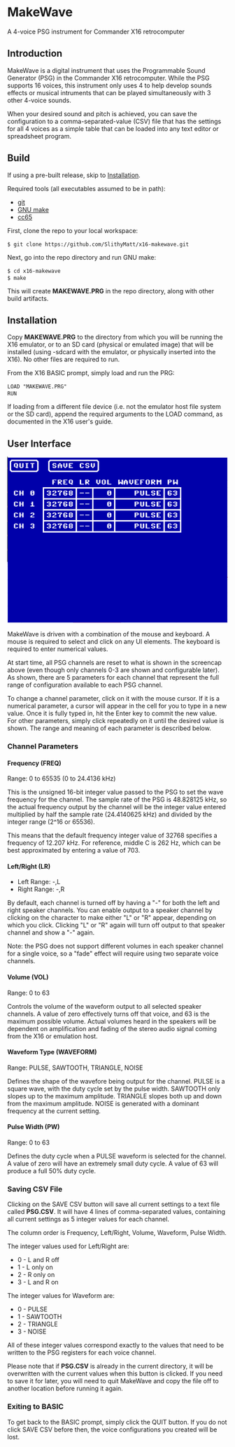 # MakeWave
A 4-voice PSG instrument for Commander X16 retrocomputer

## Introduction
MakeWave is a digital instrument that uses the Programmable Sound Generator (PSG)
in the Commander X16 retrocomputer. While the PSG supports 16 voices, this
instrument only uses 4 to help develop sounds effects or musical intruments
that can be played simultaneously with 3 other 4-voice sounds.

When your desired sound and pitch is achieved, you can save the configuration
to a comma-separated-value (CSV) file that has the settings for all 4 voices
as a simple table that can be loaded into any text editor or spreadsheet program.

## Build
If using a pre-built release, skip to [Installation](#installation).

Required tools (all executables assumed to be in path):
* [git](https://git-scm.com/)
* [GNU make](https://www.gnu.org/software/make/)
* [cc65](https://github.com/cc65/cc65)

First, clone the repo to your local workspace:

```
$ git clone https://github.com/SlithyMatt/x16-makewave.git
```

Next, go into the repo directory and run GNU make:

```
$ cd x16-makewave
$ make
```

This will create **MAKEWAVE.PRG** in the repo directory, along with other
build artifacts.

## Installation
Copy **MAKEWAVE.PRG** to the directory from which you will be running the
X16 emulator, or to an SD card (physical or emulated image) that will be
installed (using -sdcard with the emulator, or physically inserted into
the X16). No other files are required to run.

From the X16 BASIC prompt, simply load and run the PRG:

```
LOAD "MAKEWAVE.PRG"
RUN
```

If loading from a different file device (i.e. not the emulator host file system
or the SD card), append the required arguments to the
LOAD command, as documented in the X16 user's guide.

## User Interface
![screencap](makewave.png)

MakeWave is driven with a combination of the mouse and keyboard. A mouse is
required to select and click on any UI elements. The keyboard is required to
enter numerical values.

At start time, all PSG channels are reset to what is shown in the screencap
above (even though only channels 0-3 are shown and configurable later). As
shown, there are 5 parameters for each channel that represent the full range
of configuration available to each PSG channel.

To change a channel parameter, click on it with the mouse cursor. If it is a
numerical parameter, a cursor will appear in the cell for you to type in a
new value. Once it is fully typed in, hit the Enter key to commit the new
value. For other parameters, simply click repeatedly on it until the desired
value is shown. The range and meaning of each parameter is described below.

### Channel Parameters

#### Frequency (FREQ)
Range: 0 to 65535 (0 to 24.4136 kHz)

This is the unsigned 16-bit integer value passed to the PSG to set the wave
frequency for the channel. The sample rate of the PSG is 48.828125 kHz, so the
actual frequency output by the channel will be the integer value entered
multiplied by half the sample rate (24.4140625 kHz) and divided by the integer
range (2^16 or 65536).

This means that the default frequency integer value of 32768 specifies a frequency of
12.207 kHz. For reference, middle C is 262 Hz, which can be best approximated
by entering a value of 703.

#### Left/Right (LR)
* Left Range: -,L
* Right Range: -,R

By default, each channel is turned off by having a "-" for both the left and
right speaker channels. You can enable output to a speaker channel by clicking
on the character to make either "L" or "R" appear, depending on which you click.
Clicking "L" or "R" again will turn off output to that speaker channel and show
a "-" again.

Note: the PSG does not support different volumes in each speaker channel for
a single voice, so a "fade" effect will require using two separate voice channels.

#### Volume (VOL)
Range: 0 to 63

Controls the volume of the waveform output to all selected speaker channels.
A value of zero effectively turns off that voice, and 63 is the maximum
possible volume. Actual volumes heard in the speakers will be dependent on
amplification and fading of the stereo audio signal coming from the X16 or emulation host.

#### Waveform Type (WAVEFORM)
Range: PULSE, SAWTOOTH, TRIANGLE, NOISE

Defines the shape of the wavefore being output for the channel. PULSE is a square
wave, with the duty cycle set by the pulse width. SAWTOOTH only slopes up to
the maximum amplitude. TRIANGLE slopes both up and down from the maximum amplitude.
NOISE is generated with a dominant frequency at the current setting.

#### Pulse Width (PW)
Range: 0 to 63

Defines the duty cycle when a PULSE waveform is selected for the channel. A value of
zero will have an extremely small duty cycle. A value of 63 will produce a full
50% duty cycle.

### Saving CSV File
Clicking on the SAVE CSV button will save all current settings to a text file
called **PSG.CSV**. It will have 4 lines of comma-separated values, containing
all current settings as 5 integer values for each channel.

The column order is Frequency, Left/Right, Volume, Waveform, Pulse Width.

The integer values used for Left/Right are:
* 0 - L and R off
* 1 - L only on
* 2 - R only on
* 3 - L and R on

The integer values for Waveform are:
* 0 - PULSE
* 1 - SAWTOOTH
* 2 - TRIANGLE
* 3 - NOISE

All of these integer values correspond exactly to the values that need to
be written to the PSG registers for each voice channel.

Please note that if **PSG.CSV** is already in the current directory, it will
be overwritten with the current values when this button is clicked. If you need
to save it for later, you will need to quit MakeWave and copy the file off to
another location before running it again.

### Exiting to BASIC
To get back to the BASIC prompt, simply click the QUIT button. If you do not
click SAVE CSV before then, the voice configurations you created will be lost.

